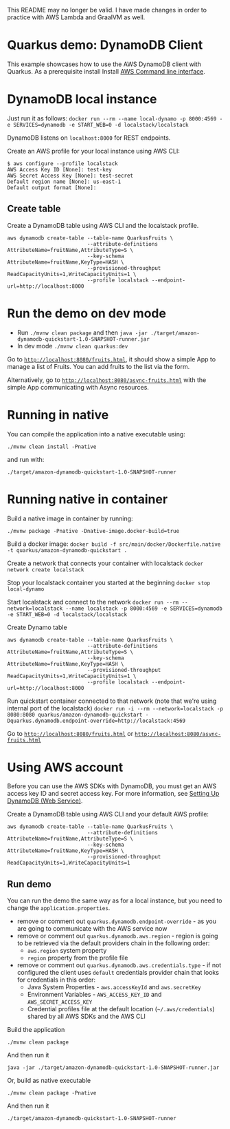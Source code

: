This README may no longer be valid. I have made changes in order to practice with AWS Lambda and GraalVM as well.
# Quarkus demo: DynamoDB Client

This example showcases how to use the AWS DynamoDB client with Quarkus. As a prerequisite install Install [AWS Command line interface](https://docs.aws.amazon.com/cli/latest/userguide/cli-chap-install.html).

# DynamoDB local instance

Just run it as follows:
`docker run --rm --name local-dynamo -p 8000:4569 -e SERVICES=dynamodb -e START_WEB=0 -d localstack/localstack`

DynamoDB listens on `localhost:8000` for REST endpoints.

Create an AWS profile for your local instance using AWS CLI:

```
$ aws configure --profile localstack
AWS Access Key ID [None]: test-key
AWS Secret Access Key [None]: test-secret
Default region name [None]: us-east-1
Default output format [None]:
```

## Create table

Create a DynamoDB table using AWS CLI and the localstack profile.
```
aws dynamodb create-table --table-name QuarkusFruits \
                          --attribute-definitions AttributeName=fruitName,AttributeType=S \
                          --key-schema AttributeName=fruitName,KeyType=HASH \
                          --provisioned-throughput ReadCapacityUnits=1,WriteCapacityUnits=1 \
                          --profile localstack --endpoint-url=http://localhost:8000
```

# Run the demo on dev mode

- Run `./mvnw clean package` and then `java -jar ./target/amazon-dynamodb-quickstart-1.0-SNAPSHOT-runner.jar`
- In dev mode `./mvnw clean quarkus:dev`

Go to [`http://localhost:8080/fruits.html`](http://localhost:8080/fruits.html), it should show a simple App to manage a list of Fruits. 
You can add fruits to the list via the form.

Alternatively, go to [`http://localhost:8080/async-fruits.html`](http://localhost:8080/async-fruits.html) with the simple App communicating with Async resources.

# Running in native

You can compile the application into a native executable using:

`./mvnw clean install -Pnative`

and run with:

`./target/amazon-dynamodb-quickstart-1.0-SNAPSHOT-runner` 


# Running native in container

Build a native image in container by running:

`./mvnw package -Pnative -Dnative-image.docker-build=true`

Build a docker image:
`docker build -f src/main/docker/Dockerfile.native -t quarkus/amazon-dynamodb-quickstart .`

Create a network that connects your container with localstack
`docker network create localstack`

Stop your localstack container you started at the beginning
`docker stop local-dynamo`

Start localstack and connect to the network
`docker run --rm --network=localstack --name localstack -p 8000:4569 -e SERVICES=dynamodb -e START_WEB=0 -d localstack/localstack`

Create Dynamo table
```
aws dynamodb create-table --table-name QuarkusFruits \
                          --attribute-definitions AttributeName=fruitName,AttributeType=S \
                          --key-schema AttributeName=fruitName,KeyType=HASH \
                          --provisioned-throughput ReadCapacityUnits=1,WriteCapacityUnits=1 \
                          --profile localstack --endpoint-url=http://localhost:8000
```

Run quickstart container connected to that network (note that we're using internal port of the localstack)
`docker run -i --rm --network=localstack -p 8080:8080 quarkus/amazon-dynamodb-quickstart -Dquarkus.dynamodb.endpoint-override=http://localstack:4569`

Go to [`http://localhost:8080/fruits.html`](http://localhost:8080/fruits.html) or [`http://localhost:8080/async-fruits.html`](http://localhost:8080/async-fruits.html)

# Using AWS account

Before you can use the AWS SDKs with DynamoDB, you must get an AWS access key ID and secret access key. 
For more information, see [Setting Up DynamoDB (Web Service)](https://docs.aws.amazon.com/amazondynamodb/latest/developerguide/SettingUp.DynamoWebService.html).

Create a DynamoDB table using AWS CLI and your default AWS profile:

```
aws dynamodb create-table --table-name QuarkusFruits \
                          --attribute-definitions AttributeName=fruitName,AttributeType=S \
                          --key-schema AttributeName=fruitName,KeyType=HASH \
                          --provisioned-throughput ReadCapacityUnits=1,WriteCapacityUnits=1
```

## Run demo

You can run the demo the same way as for a local instance, but you need to change the `application.properties`.

- remove or comment out `quarkus.dynamodb.endpoint-override` - as you are going to communicate with the AWS service now
- remove or comment out `quarkus.dynamodb.aws.region` - region is going to be retrieved via the default providers chain in the following order:
    - `aws.region` system property
    - `region` property from the profile file
- remove or comment out `quarkus.dynamodb.aws.credentials.type` - if not configured the client uses `default` credentials provider chain that looks for credentials in this order:
    - Java System Properties - `aws.accessKeyId` and `aws.secretKey`
    - Environment Variables - `AWS_ACCESS_KEY_ID` and `AWS_SECRET_ACCESS_KEY`
    - Credential profiles file at the default location (`~/.aws/credentials`) shared by all AWS SDKs and the AWS CLI
    
Build the application

`./mvnw clean package`
 
And then run it

`java -jar ./target/amazon-dynamodb-quickstart-1.0-SNAPSHOT-runner.jar`

Or, build as native executable

`./mvnw clean package -Pnative` 

And then run it

`./target/amazon-dynamodb-quickstart-1.0-SNAPSHOT-runner` 
